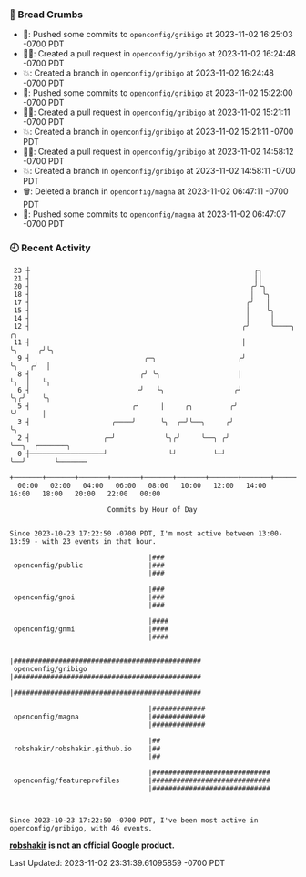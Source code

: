 ### 🍞 Bread Crumbs

 * 🚢: Pushed some commits to `openconfig/gribigo` at 2023-11-02 16:25:03 -0700 PDT
 * ✍🏼: Created a pull request in `openconfig/gribigo` at 2023-11-02 16:24:48 -0700 PDT
 * 💥: Created a branch in `openconfig/gribigo` at 2023-11-02 16:24:48 -0700 PDT
 * 🚢: Pushed some commits to `openconfig/gribigo` at 2023-11-02 15:22:00 -0700 PDT
 * ✍🏼: Created a pull request in `openconfig/gribigo` at 2023-11-02 15:21:11 -0700 PDT
 * 💥: Created a branch in `openconfig/gribigo` at 2023-11-02 15:21:11 -0700 PDT
 * ✍🏼: Created a pull request in `openconfig/gribigo` at 2023-11-02 14:58:12 -0700 PDT
 * 💥: Created a branch in `openconfig/gribigo` at 2023-11-02 14:58:11 -0700 PDT
 * 🗑: Deleted a branch in `openconfig/magna` at 2023-11-02 06:47:11 -0700 PDT
 * 🚢: Pushed some commits to `openconfig/magna` at 2023-11-02 06:47:07 -0700 PDT

### 🕘 Recent Activity
```
 23 ┼                                                       ╭╮
 21 ┤                                                       ││
 20 ┤                                                      ╭╯╰╮
 18 ┤                                                      │  ╰╮
 17 ┤                                                     ╭╯   │
 15 ┤                                                     │    ╰╮
 14 ┤                                                     │     │
 12 ┤                                                    ╭╯     ╰────╮       ╭╮
 11 ┤                                                    │           ╰╮     ╭╯╰╮
  9 ┤                            ╭─╮                    ╭╯            ╰╮   ╭╯  │
  8 ┤                           ╭╯ ╰╮                   │              ╰╮  │   ╰╮
  6 ┤                          ╭╯   ╰╮                 ╭╯               ╰╮╭╯    ╰╮
  5 ┤                         ╭╯     │     ╭╮         ╭╯                 ╰╯      │
  3 ┤                    ╭────╯      ╰╮  ╭─╯╰──╮     ╭╯                          ╰╮
  2 ┤                  ╭─╯            ╰╮╭╯     ╰──╮ ╭╯                            ╰──╮  ╭───────╮
  0 ┼──────────────────╯               ╰╯         ╰─╯                                ╰──╯       ╰───────
    +───────+───────+───────+───────+───────+───────+───────+───────+───────+───────+───────+───────+────
  00:00   02:00   04:00   06:00   08:00   10:00   12:00   14:00   16:00   18:00   20:00   22:00   00:00   

						Commits by Hour of Day


Since 2023-10-23 17:22:50 -0700 PDT, I'm most active between 13:00-13:59 - with 23 events in that hour.

```



```
                                  |###
 openconfig/public                |###
                                  |###

                                  |###
 openconfig/gnoi                  |###
                                  |###

                                  |####
 openconfig/gnmi                  |####
                                  |####

                                  |##############################################
 openconfig/gribigo               |##############################################
                                  |##############################################

                                  |#############
 openconfig/magna                 |#############
                                  |#############

                                  |##
 robshakir/robshakir.github.io    |##
                                  |##

                                  |#############################
 openconfig/featureprofiles       |#############################
                                  |#############################



Since 2023-10-23 17:22:50 -0700 PDT, I've been most active in openconfig/gribigo, with 46 events.

```
**[robshakir](mailto:robjs@google.com) is not an official Google product.**  


Last Updated: 2023-11-02 23:31:39.61095859 -0700 PDT
